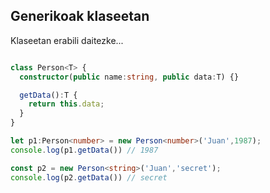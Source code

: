 ## Generikoak klaseetan

Klaseetan erabili daitezke...

```typescript

class Person<T> {
  constructor(public name:string, public data:T) {}

  getData():T {
    return this.data;
  }
}

let p1:Person<number> = new Person<number>('Juan',1987);
console.log(p1.getData()) // 1987

const p2 = new Person<string>('Juan','secret');
console.log(p2.getData()) // secret
```
